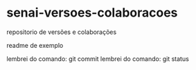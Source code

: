 # senai-versoes-colaboracoes
repositorio de versões e colaborações

readme de exemplo


lembrei do comando: git commit
lembrei do comando: git status

